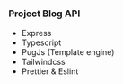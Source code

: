 ### Project Blog API

-   Express
-   Typescript
-   PugJs (Template engine)
-   Tailwindcss
-   Prettier & Eslint
